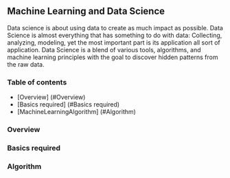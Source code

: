 ## Machine Learning and Data Science
Data science is about using data to create as much impact as possible. Data Science is almost everything that has something to do with data: Collecting, analyzing, modeling, yet the most important part is its application all sort of application. Data Science is a blend of various tools, algorithms, and machine learning principles with the goal to discover hidden patterns from the raw data.

### Table of contents
 * [Overview] (#Overview)
 * [Basics required] (#Basics required)
 * [MachineLearningAlgorithm] (#Algorithm)
 
 
 ### Overview
 ### Basics required
 ### Algorithm
 
